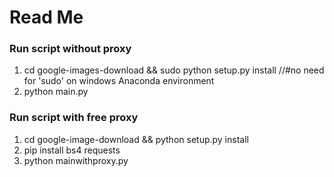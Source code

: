 # Read Me

### Run script without proxy
1. cd google-images-download && sudo python setup.py install //#no need for 'sudo' on windows Anaconda environment
2. python main.py

### Run script with free proxy
1. cd google-image-download && python setup.py install
2. pip install bs4 requests
3. python mainwithproxy.py


